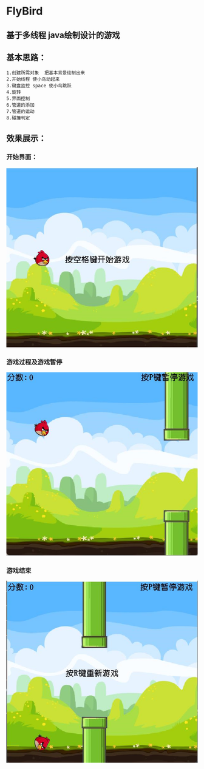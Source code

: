 # FlyBird
## 基于多线程 java绘制设计的游戏
## 基本思路：
    1.创建所需对象  把基本背景绘制出来
    2.开始线程 使小鸟动起来
    3.键盘监控 space 使小鸟跳跃
    4.旋转
    5.界面控制
    6.管道的添加
    7.管道的运动
    8.碰撞判定
## 效果展示：
### 开始界面：
![img.png](img.png)
### 游戏过程及游戏暂停
![img_1.png](img_1.png)
### 游戏结束
![img_2.png](img_2.png)